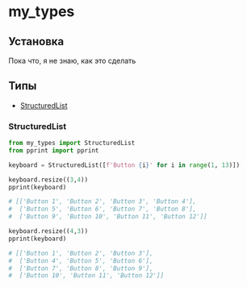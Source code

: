 # my_types

## Установка
Пока что, я не знаю, как это сделать

## Типы
* [StructuredList](https://github.com/Phinnik/easy_vk#StructuredList)

### StructuredList
```python
from my_types import StructuredList
from pprint import pprint

keyboard = StructuredList([f'Button {i}' for i in range(1, 13)])

keyboard.resize((3,4))
pprint(keyboard)

# [['Button 1', 'Button 2', 'Button 3', 'Button 4'],
#  ['Button 5', 'Button 6', 'Button 7', 'Button 8'],
#  ['Button 9', 'Button 10', 'Button 11', 'Button 12']]

keyboard.resize((4,3))
pprint(keyboard)

# [['Button 1', 'Button 2', 'Button 3'],
#  ['Button 4', 'Button 5', 'Button 6'],
#  ['Button 7', 'Button 8', 'Button 9'],
#  ['Button 10', 'Button 11', 'Button 12']]
```
